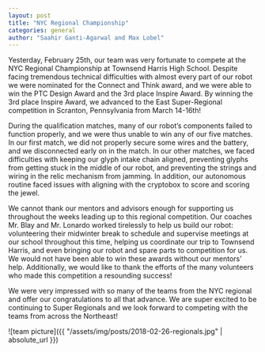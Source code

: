 ```yaml
---
layout: post
title: "NYC Regional Championship"
categories: general
author: "Saahir Ganti-Agarwal and Max Lobel"
---
```


Yesterday, February 25th, our team was very fortunate to compete at the NYC Regional Championship at Townsend Harris High School.  Despite facing tremendous technical difficulties with almost every part of our robot we were nominated for the Connect and Think award, and we were able to win the PTC Design Award and the 3rd place Inspire Award. By winning the 3rd place Inspire Award, we advanced to the East Super-Regional competition in Scranton, Pennsylvania from March 14-16th!

During the qualification matches, many of our robot’s components failed to function properly, and we were thus unable to win any of our five matches.  In our first match, we did not properly secure some wires and the battery, and we disconnected early on in the match.  In our other matches, we faced difficulties with keeping our glyph intake chain aligned, preventing glyphs from getting stuck in the middle of our robot, and preventing the strings and wiring in the relic mechanism from jamming.  In addition, our autonomous routine faced issues with aligning with the cryptobox to score and scoring the jewel.

We cannot thank our mentors and advisors enough for supporting us throughout the weeks leading up to this regional competition.  Our coaches Mr. Blay and Mr. Lonardo worked tirelessly to help us build our robot: volunteering their midwinter break to schedule and supervise meetings at our school throughout this time, helping us coordinate our trip to Townsend Harris, and even bringing our robot and spare parts to competition for us. We would not have been able to win these awards without our mentors' help. Additionally, we would like to thank the efforts of the many volunteers who made this competition a resounding success!

We were very impressed with so many of the teams from the NYC regional and offer our congratulations to all that advance. We are super excited to be continuing to Super Regionals and we look forward to competing with the teams from across the Northeast!

![team picture]({{ "/assets/img/posts/2018-02-26-regionals.jpg" | absolute_url }})
